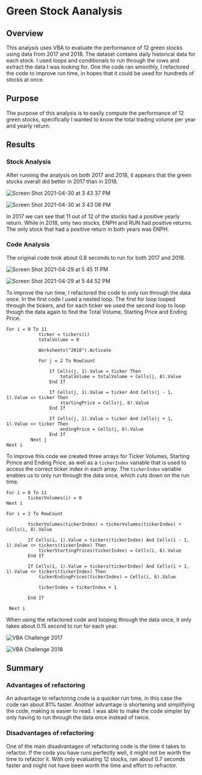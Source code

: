 # Green Stock Aanalysis

## Overview
This analysis uses VBA to evaluate the performance of 12 green stocks using data from 2017 and 2018. The dataset contains daily historical data for each stock. I used loops and conditionals to run through the rows and extract the data I was looking for. One the code ran smoothly, I refactored the code to improve run time, in hopes that it could be used for hundreds of stocks at once. 

## Purpose
The purpose of this analysis is to easily compute the performance of 12 green stocks, specifically I wanted to know the total trading volume per year and yearly return.  

## Results 

### Stock Analysis 

After running the analysis on both 2017 and 2018, it appears that the green stocks overall did better in 2017 than in 2018. 

![Screen Shot 2021-04-30 at 3 43 37 PM](https://user-images.githubusercontent.com/80648379/116833629-541caf00-ab88-11eb-8c04-dd7b4146b2b0.png)

![Screen Shot 2021-04-30 at 3 43 08 PM](https://user-images.githubusercontent.com/80648379/116833631-567f0900-ab88-11eb-95e6-12677fe02ce2.png)

In 2017 we can see that 11 out of 12 of the stocks had a positive yearly return. While in 2018, only two stocks, ENPH and RUN had positive returns. The only stock that had a positive return in both years was ENPH. 
 
### Code Analysis

The original code took about 0.8 seconds to run for both 2017 and 2018. 

![Screen Shot 2021-04-29 at 5 45 11 PM](https://user-images.githubusercontent.com/80648379/116833639-5f6fda80-ab88-11eb-8eba-ebee8fe34462.png)

![Screen Shot 2021-04-29 at 5 44 52 PM](https://user-images.githubusercontent.com/80648379/116833641-61399e00-ab88-11eb-9eaa-ddfbf1503332.png)

To improve the run time, I refactored the code to only run through the data once. In the first code I used a nested loop. The first for loop looped through the tickers, and for each ticker we used the second loop to loop though the data again to find the Total Volume, Starting Price and Ending Price. 
```
For i = 0 To 11
            ticker = tickers(i)
            totalVolume = 0

            Worksheets("2018").Activate

            For j = 2 To RowCount

                If Cells(j, 1).Value = ticker Then
                    totalVolume = totalVolume + Cells(j, 8).Value
                End If

                If Cells(j, 1).Value = ticker And Cells(j - 1, 1).Value <> ticker Then
                    startingPrice = Cells(j, 6).Value
                End If

                If Cells(j, 1).Value = ticker And Cells(j + 1, 1).Value <> ticker Then
                    endingPrice = Cells(j, 6).Value
                End If
         Next j
Next i
```
To improve this code we created three arrays for Ticker Volumes, Starting Prince and Ending Price, as well as a ```tickerIndex``` variable that is used to access the correct ticker index in each array. The ```tickerIndex``` variable enables us to only run through the data once, which cuts down on the run time. 

```
For i = 0 To 11
        tickerVolumes(i) = 0
Next i

For i = 2 To RowCount

        tickerVolumes(tickerIndex) = tickerVolumes(tickerIndex) + Cells(i, 8).Value
        
        If Cells(i, 1).Value = tickers(tickerIndex) And Cells(i - 1, 1).Value <> tickers(tickerIndex) Then
            tickerStartingPrices(tickerIndex) = Cells(i, 6).Value
        End If
        
        If Cells(i, 1).Value = tickers(tickerIndex) And Cells(i + 1, 1).Value <> tickers(tickerIndex) Then
            tickerEndingPrices(tickerIndex) = Cells(i, 6).Value
    
            tickerIndex = tickerIndex + 1
            
        End If
    
 Next i
```
When using the refactored code and looping through the data once, it only takes about 0.15 second to run for each year. 

![VBA Challenge 2017](https://user-images.githubusercontent.com/80648379/116833648-6dbdf680-ab88-11eb-8a77-7df3d6aca80a.png)

![VBA Challenge 2018](https://user-images.githubusercontent.com/80648379/116833651-70205080-ab88-11eb-9b28-9392d95074a7.png)

## Summary 

### Advantages of refactoring 

An advantage to refactoring code is a quicker run time, in this case the code ran about 81% faster. Another advantage is shortening and simplifying the code, making is easier to read. I was able to make the code simpler by only having to run through the data once instead of twice.  

### Disadvantages of refactoring 

One of the main disadvantages of refactoring code is the time it takes to refactor. If the code you have runs perfectly well, it might not be worth the time to refactor it. With only evaluating 12 stocks, ran about 0.7 seconds faster and might not have been worth the time and effort to refractor. 
